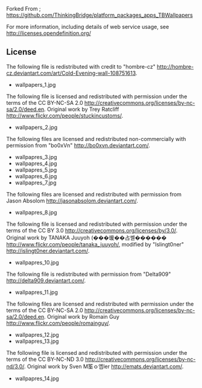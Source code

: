 Forked From ; https://github.com/ThinkingBridge/platform_packages_apps_TBWallpapers



For more information, including details of web service usage, see
<http://licenses.opendefinition.org/>

## License

The following file is redistributed with credit to "hombre-cz" <http://hombre-cz.deviantart.com/art/Cold-Evening-wall-108751613>.

* wallpapers_1.jpg

The following file is licensed and redistributed with permission under the terms of the CC BY-NC-SA 2.0 <http://creativecommons.org/licenses/by-nc-sa/2.0/deed.en>. Original work by Trey Ratcliff <http://www.flickr.com/people/stuckincustoms/>.

* wallpapers_2.jpg

The following files are licensed and redistributed non-commercially with permission from "bo0xVn" <http://bo0xvn.deviantart.com/>.

* wallpapres_3.jpg
* wallpapres_4.jpg
* wallpapres_5.jpg
* wallpapres_6.jpg
* wallpapres_7.jpg

The following files are licensed and redistributed with permission from Jason Absolom <http://jasonabsolom.deviantart.com/>.

* wallpapres_8.jpg

The following file is licensed and redistributed with permission under the terms of the CC BY 3.0 <http://creativecommons.org/licenses/by/3.0/>. Original work by TANAKA Juuyoh (���瑗��占쎌������ <http://www.flickr.com/people/tanaka_juuyoh/>, modified by "Islingt0ner" <http://islingt0ner.deviantart.com/>.

* wallpapres_10.jpg

The following file is redistributed with permission from "Delta909" <http://delta909.deviantart.com/>.

* wallpapres_11.jpg

The following files are licensed and redistributed with permission under the terms of the CC BY-NC-SA 2.0 <http://creativecommons.org/licenses/by-nc-sa/2.0/deed.en>. Original work by Romain Guy <http://www.flickr.com/people/romainguy/>.

* wallpapres_12.jpg
* wallpapres_13.jpg

The following file is licensed and redistributed with permission under the terms of the CC BY-NC-ND 3.0 <http://creativecommons.org/licenses/by-nc-nd/3.0/>. Original work by Sven M筌ｏ옙ler <http://emats.deviantart.com/>.

* wallpapres_14.jpg
